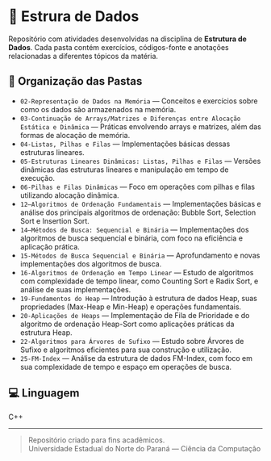# 📁 Estrura de Dados

Repositório com atividades desenvolvidas na disciplina de **Estrutura de Dados**.
Cada pasta contém exercícios, códigos-fonte e anotações relacionadas a diferentes tópicos da matéria.

## 📂 Organização das Pastas

- `02-Representação de Dados na Memória` — Conceitos e exercícios sobre como os dados são armazenados na memória.
- `03-Continuação de Arrays/Matrizes e Diferenças entre Alocação Estática e Dinâmica` — Práticas envolvendo arrays e matrizes, além das formas de alocação de memória.
- `04-Listas, Pilhas e Filas` — Implementações básicas dessas estruturas lineares.
- `05-Estruturas Lineares Dinâmicas: Listas, Pilhas e Filas` — Versões dinâmicas das estruturas lineares e manipulação em tempo de execução.
- `06-Pilhas e Filas Dinâmicas` — Foco em operações com pilhas e filas utilizando alocação dinâmica.
- `12–Algoritmos de Ordenação Fundamentais` — Implementações básicas e análise dos principais algoritmos de ordenação: Bubble Sort, Selection Sort e Insertion Sort.
- `14–Métodos de Busca: Sequencial e Binária` — Implementações dos algoritmos de busca sequencial e binária, com foco na eficiência e aplicação prática.
- `15-Métodos de Busca Sequencial e Binária` — Aprofundamento e novas implementações dos algoritmos de busca.
- `16-Algoritmos de Ordenação em Tempo Linear` — Estudo de algoritmos com complexidade de tempo linear, como Counting Sort e Radix Sort, e análise de suas implementações.
- `19-Fundamentos do Heap` — Introdução à estrutura de dados Heap, suas propriedades (Max-Heap e Min-Heap) e operações fundamentais.
- `20-Aplicações de Heaps` — Implementação de Fila de Prioridade e do algoritmo de ordenação Heap-Sort como aplicações práticas da estrutura Heap.
- `22-Algoritmos para Árvores de Sufixo` — Estudo sobre Árvores de Sufixo e algoritmos eficientes para sua construção e utilização.
- `25-FM-Index` — Análise da estrutura de dados FM-Index, com foco em sua complexidade de tempo e espaço em operações de busca.

## 💻 Linguagem

C++

---

> Repositório criado para fins acadêmicos.  
> Universidade Estadual do Norte do Paraná — Ciência da Computação
